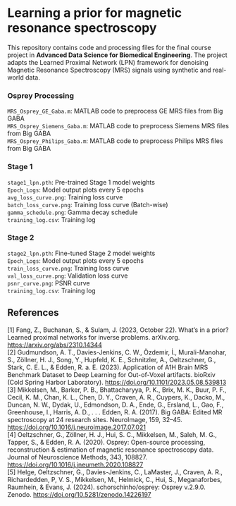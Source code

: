 # Learning a prior for magnetic resonance spectroscopy

This repository contains code and processing files for the final course project in **Advanced Data Science for Biomedical Engineering**. The project adapts the Learned Proximal Network (LPN) framework for denoising Magnetic Resonance Spectroscopy (MRS) signals using synthetic and real-world data.

### Osprey Processing  
`MRS_Osprey_GE_Gaba.m`: MATLAB code to preprocess GE MRS files from Big GABA  
`MRS_Osprey_Siemens_Gaba.m`: MATLAB code to preprocess Siemens MRS files from Big GABA  
`MRS_Osprey_Philips_Gaba.m`: MATLAB code to preprocess Philips MRS files from Big GABA  

### Stage 1  
`stage1_lpn.pth`: Pre-trained Stage 1 model weights  
`Epoch_Logs`: Model output plots every 5 epochs  
`avg_loss_curve.png`: Training loss curve  
`batch_loss_curve.png`: Training loss curve (Batch-wise)  
`gamma_schedule.png`: Gamma decay schedule  
`training_log.csv`: Training log  

### Stage 2  
`stage2_lpn.pth`: Fine-tuned Stage 2 model weights  
`Epoch_Logs`: Model output plots every 5 epochs  
`train_loss_curve.png`: Training loss curve  
`val_loss_curve.png`: Validation loss curve  
`psnr_curve.png`: PSNR curve  
`training_log.csv`: Training log  

## References
[1] Fang, Z., Buchanan, S., & Sulam, J. (2023, October 22). What’s in a prior? Learned proximal networks for inverse problems. arXiv.org. https://arxiv.org/abs/2310.14344  
[2] Gudmundson, A. T., Davies-Jenkins, C. W., Özdemir, İ., Murali-Manohar, S., Zöllner, H. J., Song, Y., Hupfeld, K. E., Schnitzler, A., Oeltzschner, G., Stark, C. E. L., & Edden, R. a. E. (2023). Application of A1H Brain MRS Benchmark Dataset to Deep Learning for Out-of-Voxel artifacts. bioRxiv (Cold Spring Harbor Laboratory). https://doi.org/10.1101/2023.05.08.539813  
[3] Mikkelsen, M., Barker, P. B., Bhattacharyya, P. K., Brix, M. K., Buur, P. F., Cecil, K. M., Chan, K. L., Chen, D. Y., Craven, A. R., Cuypers, K., Dacko, M., Duncan, N. W., Dydak, U., Edmondson, D. A., Ende, G., Ersland, L., Gao, F., Greenhouse, I., Harris, A. D., . . . Edden, R. A. (2017). Big GABA: Edited MR spectroscopy at 24 research sites. NeuroImage, 159, 32–45. https://doi.org/10.1016/j.neuroimage.2017.07.021  
[4] Oeltzschner, G., Zöllner, H. J., Hui, S. C., Mikkelsen, M., Saleh, M. G., Tapper, S., & Edden, R. A. (2020). Osprey: Open-source processing, reconstruction & estimation of magnetic resonance spectroscopy data. Journal of Neuroscience Methods, 343, 108827. https://doi.org/10.1016/j.jneumeth.2020.108827   
[5] Helge, Oeltzschner, G., Davies-Jenkins, C., LaMaster, J., Craven, A. R., Richardedden, P, V. S., Mikkelsen, M., Helmick, C., Hui, S., Meganaforbes, Raumhein, & Evans, J. (2024). schorschinho/osprey: Osprey v.2.9.0. Zenodo. https://doi.org/10.5281/zenodo.14226197




